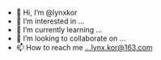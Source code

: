 - 👋 Hi, I’m @lynxkor
- 👀 I’m interested in ...
- 🌱 I’m currently learning ...
- 💞️ I’m looking to collaborate on ...
- 📫 How to reach me ...lynx.kor@163.com

<!---
lynxkor/lynxkor is a ✨ special ✨ repository because its `README.md` (this file) appears on your GitHub profile.
You can click the Preview link to take a look at your changes.
--->
